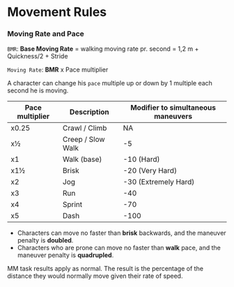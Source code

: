 # Movement Rules
### Moving Rate and Pace
`BMR`: **Base Moving Rate** = walking moving rate pr. second = 1,2 m + Quickness/2 + Stride

`Moving Rate`: **BMR**  x Pace multiplier

A character can change his `pace` multiple up or down by 1 multiple each second he is moving.

Pace multiplier | Description | Modifier to simultaneous maneuvers
--- | --- | ---
x0.25 | Crawl / Climb | NA
x½ | Creep / Slow Walk | -5
x1 | Walk (base) | -10 (Hard)
x1½ | Brisk | -20 (Very Hard)
x2 | Jog | -30 (Extremely Hard)
x3 | Run | -40
x4 | Sprint | -70
x5 | Dash | -100

- Characters can move no faster than **brisk** backwards, and the maneuver penalty is **doubled**.
- Characters who are prone can move no faster than **walk** pace, and the maneuver penalty is **quadrupled**.

MM task results apply as normal. The result is the percentage of the distance they would normally move given their rate of speed.

